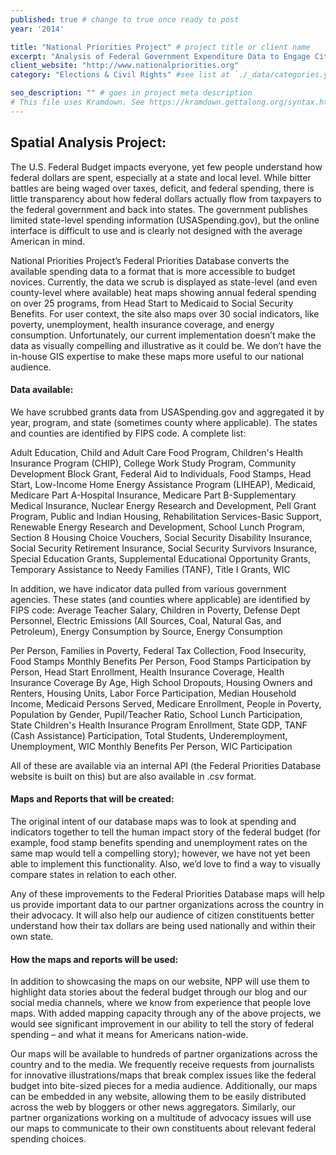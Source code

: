```yaml
---
published: true # change to true once ready to post
year: '2014'

title: "National Priorities Project" # project title or client name
excerpt: "Analysis of Federal Government Expenditure Data to Engage Citizens" # shows on project list page
client_website: "http://www.nationalpriorities.org"
category: "Elections & Civil Rights" #see list at `./_data/categories.yml`

seo_description: "" # goes in project meta description
# This file uses Kramdown. See https://kramdown.gettalong.org/syntax.html for syntax
---
```


## Spatial Analysis Project:
The U.S. Federal Budget impacts everyone, yet few people understand how federal dollars are spent, especially at a state and local level. While bitter battles are being waged over taxes, deficit, and federal spending, there is little transparency about how federal dollars actually flow from taxpayers to the federal government and back into states. The government publishes limited state-level spending information (USASpending.gov), but the online interface is difficult to use and is clearly not designed with the average American in mind.

National Priorities Project’s Federal Priorities Database converts the available spending data to a format that is more accessible to budget novices. Currently, the data we scrub is displayed as state-level (and even county-level where available) heat maps showing annual federal spending on over 25 programs, from Head Start to Medicaid to Social Security Benefits. For user context, the site also maps over 30 social indicators, like poverty, unemployment, health insurance coverage, and energy consumption. Unfortunately, our current implementation doesn’t make the data as visually compelling and illustrative as it could be. We don’t have the in-house GIS expertise to make these maps more useful to our national audience.
#### Data available:
We have scrubbed grants data from USASpending.gov and aggregated it by year, program, and state (sometimes county where applicable). The states and counties are identified by FIPS code. A complete list:

Adult Education, Child and Adult Care Food Program, Children's Health Insurance Program (CHIP), College Work Study Program, Community Development Block Grant, Federal Aid to Individuals, Food Stamps, Head Start, Low-Income Home Energy Assistance Program (LIHEAP), Medicaid, Medicare Part A-Hospital Insurance, Medicare Part B-Supplementary Medical Insurance, Nuclear Energy Research and Development, Pell Grant Program, Public and Indian Housing, Rehabilitation Services-Basic Support, Renewable Energy Research and Development, School Lunch Program, Section 8 Housing Choice Vouchers, Social Security Disability Insurance, Social Security Retirement Insurance, Social Security Survivors Insurance, Special Education Grants, Supplemental Educational Opportunity Grants, Temporary Assistance to Needy Families (TANF), Title I Grants, WIC

In addition, we have indicator data pulled from various government agencies. These states (and counties where applicable) are identified by FIPS code:
Average Teacher Salary, Children in Poverty, Defense Dept Personnel, Electric Emissions (All Sources, Coal, Natural Gas, and Petroleum), Energy Consumption by Source, Energy Consumption

Per Person, Families in Poverty, Federal Tax Collection, Food Insecurity, Food Stamps Monthly Benefits Per Person, Food Stamps Participation by Person, Head Start Enrollment, Health Insurance Coverage, Health Insurance Coverage By Age, High School Dropouts, Housing Owners and Renters, Housing Units, Labor Force Participation, Median Household Income, Medicaid Persons Served, Medicare Enrollment, People in Poverty, Population by Gender, Pupil/Teacher Ratio, School Lunch Participation, State Children's Health Insurance Program Enrollment, State GDP, TANF (Cash Assistance) Participation, Total Students, Underemployment, Unemployment, WIC Monthly Benefits Per Person, WIC Participation

All of these are available via an internal API (the Federal Priorities Database website is built on this) but are also available in .csv format.

#### Maps and Reports that will be created:
The original intent of our database maps was to look at spending and indicators together to tell the human impact story of the federal budget (for example, food stamp benefits spending and unemployment rates on the same map would tell a compelling story); however, we have not yet been able to implement this functionality. Also, we’d love to find a way to visually compare states in relation to each other.

Any of these improvements to the Federal Priorities Database maps will help us provide important data to our partner organizations across the country in their advocacy. It will also help our audience of citizen constituents better understand how their tax dollars are being used nationally and within their own state.

#### How the maps and reports will be used:
In addition to showcasing the maps on our website, NPP will use them to highlight data stories about the federal budget through our blog and our social media channels, where we know from experience that people love maps. With added mapping capacity through any of the above projects, we would see significant improvement in our ability to tell the story of federal spending – and what it means for Americans nation-wide.

Our maps will be available to hundreds of partner organizations across the country and to the media. We frequently receive requests from journalists for innovative illustrations/maps that break complex issues like the federal budget into bite-sized pieces for a media audience. Additionally, our maps can be embedded in any website, allowing them to be easily distributed across the web by bloggers or other news aggregators. Similarly, our partner organizations working on a multitude of advocacy issues will use our maps to communicate to their own constituents about relevant federal spending choices.
